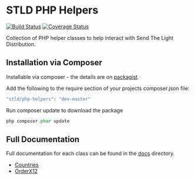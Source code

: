 STLD PHP Helpers
================

[![Build Status](https://travis-ci.org/STLD/php-helpers.svg?branch=master)](https://travis-ci.org/STLD/php-helpers)
[![Coverage Status](https://coveralls.io/repos/STLD/php-helpers/badge.png)](https://coveralls.io/r/STLD/php-helpers)

Collection of PHP helper classes to help interact with Send The Light Distribution.

## Installation via Composer

Installable via composer - the details are on [packagist](https://packagist.org/packages/stld/php-helpers).

Add the following to the require section of your projects composer.json file:

```php
"stld/php-helpers": "dev-master"
```

Run composer update to download the package

```php
php composer.phar update
```

## Full Documentation

Full documentation for each class can be found in the [docs](docs) directory.

- [Countries](docs/Countries.md)
- [OrderX12](docs/OrderX12.md)
